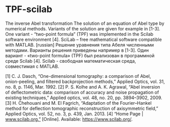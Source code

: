 # TPF-scilab
The inverse Abel transformation
The solution of an equation of Abel type by numerical methods. Variants of the solution are given for example in [1-3]. One variant - “two-point formula” (TPF) was implemented in the Scilab software environment [4].  SciLab – free mathematical software compatible with MATLAB.
[russian]
Решение уравнения  типа Абеля численными методами. Варианты решения приведены например в [1-3]. Один вариант - «two-point formula» (TPF) был реализован  в программной среде Scilab [4]. Scilab - свободная математическая среда, совместимая с MATLAB.

[1] C. J. Dasch, “One-dimensional tomography: a comparison of Abel, onion-peeling, and filtered backprojection methods,” Applied Optics, vol. 31, no. 8, p. 1146, Mar. 1992.
[2]	P. S. Kolhe and A. K. Agrawal, “Abel inversion of deflectometric data: comparison of accuracy and noise propagation of existing techniques,” Applied optics, vol. 48, no. 20, pp. 3894–3902, 2009.
[3]	H. Chehouani and M. El Fagrich, “Adaptation of the Fourier–Hankel method for deflection tomographic reconstruction of axisymmetric field,” Applied Optics, vol. 52, no. 3, p. 439, Jan. 2013.
[4] “Home Page | www.scilab.org.” [Online]. Available: https://www.scilab.org/.
